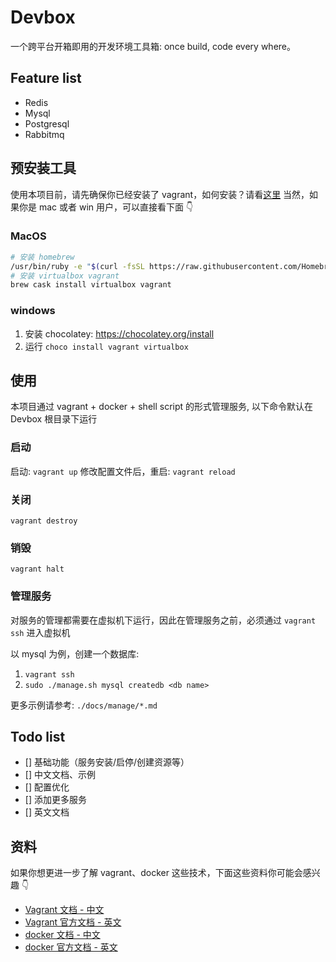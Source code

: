 # Devbox
一个跨平台开箱即用的开发环境工具箱: once build, code every where。

## Feature list
- Redis
- Mysql
- Postgresql
- Rabbitmq

## 预安装工具
使用本项目前，请先确保你已经安装了 vagrant，如何安装？请看[这里](https://www.vagrantup.com/docs/installation)
当然，如果你是 mac 或者 win 用户，可以直接看下面 👇

### MacOS
``` bash
# 安装 homebrew
/usr/bin/ruby -e "$(curl -fsSL https://raw.githubusercontent.com/Homebrew/install/master/install)"
# 安装 virtualbox vagrant
brew cask install virtualbox vagrant
```

### windows
1. 安装 chocolatey: https://chocolatey.org/install
2. 运行 `choco install vagrant virtualbox`

## 使用
本项目通过 vagrant + docker + shell script 的形式管理服务, 以下命令默认在 Devbox 根目录下运行

### 启动
启动: `vagrant up`
修改配置文件后，重启: `vagrant reload`

### 关闭
`vagrant destroy`

### 销毁
`vagrant halt`

### 管理服务
对服务的管理都需要在虚拟机下运行，因此在管理服务之前，必须通过 `vagrant ssh` 进入虚拟机

以 mysql 为例，创建一个数据库:
1. `vagrant ssh`
2. `sudo ./manage.sh mysql createdb <db name>`

更多示例请参考: `./docs/manage/*.md`

## Todo list
- [] 基础功能（服务安装/启停/创建资源等）
- [] 中文文档、示例
- [] 配置优化
- [] 添加更多服务
- [] 英文文档

## 资料
如果你想更进一步了解 vagrant、docker 这些技术，下面这些资料你可能会感兴趣 👇
- [Vagrant 文档 - 中文](https://tangbaoping.github.io/vagrant_doc_zh/v2/)
- [Vagrant 官方文档 - 英文](https://www.vagrantup.com/docs)
- [docker 文档 - 中文](https://docker-doc.readthedocs.io/zh_CN/latest/)
- [docker 官方文档 - 英文](https://docs.docker.com/)
